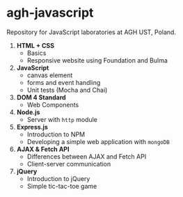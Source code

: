 # agh-javascript

Repository for JavaScript laboratories at AGH UST, Poland.

1. **HTML + CSS**
   - Basics
   - Responsive website using Foundation and Bulma
2. **JavaScript**
   - canvas element
   - forms and event handling
   - Unit tests (Mocha and Chai)
3. **DOM 4 Standard**
   - Web Components
4. **Node.js**
   - Server with `http` module
5. **Express.js**
   - Introduction to NPM 
   - Developing a simple web application with `mongoDB` 
6. **AJAX & Fetch API**
   - Differences between AJAX and Fetch API
   - Client-server communication
7. **jQuery**
   - Introduction to jQuery
   - Simple tic-tac-toe game
